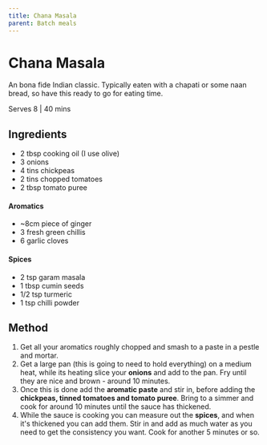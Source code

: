 ```yaml
---
title: Chana Masala
parent: Batch meals
---
```


# Chana Masala

An bona fide Indian classic. Typically eaten with a chapati or some naan bread, so have this ready to go for eating time.

Serves 8 \| 40 mins

## Ingredients

- 2 tbsp cooking oil (I use olive)
- 3 onions
- 4 tins chickpeas
- 2 tins chopped tomatoes
- 2 tbsp tomato puree

#### Aromatics
- ~8cm piece of ginger
- 3 fresh green chillis
- 6 garlic cloves

#### Spices
- 2 tsp garam masala
- 1 tbsp cumin seeds
- 1/2 tsp turmeric
- 1 tsp chilli powder

## Method

1. Get all your aromatics roughly chopped and smash to a paste in a pestle and mortar.
1. Get a large pan (this is going to need to hold everything) on a medium heat, while its heating slice your **onions** and add to the pan. Fry until they are nice and brown - around 10 minutes.
1. Once this is done add the **aromatic paste** and stir in, before adding the **chickpeas, tinned tomatoes and tomato puree**. Bring to a simmer and cook for around 10 minutes until the sauce has thickened.
1. While the sauce is cooking you can measure out the **spices**, and when it's thickened you can add them. Stir in and add as much water as you need to get the consistency you want. Cook for another 5 minutes or so.
